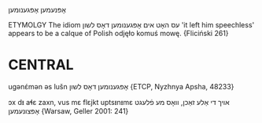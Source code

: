 אָפּנעמען
אָפּגענומען

ETYMOLGY
The idiom עס האָט אים אָפּגענומען דאָס לשון 'it left him speechless' appears to be a calque of Polish odjęło komuś mowę.
{Fliciński 261}

CENTRAL
========

ugənɛ́mən əs lušn אָפּגענומען דאָס לשון {ETCP, Nyzhnya Apsha, 48233}

ɔx dᵻ aɬɛ zaxn, vus mɛ flɛjkt uptsᵻnᵻmɛ אויך די אַלע זאַכן, וואָס מע פֿלעגט אָפּצונעמען {Warsaw, Geller 2001: 241}